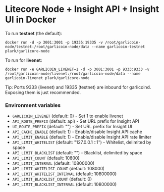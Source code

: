 Litecore Node + Insight API + Insight UI in Docker
=========

To run **testnet** (the default):

`docker run -d -p 3001:3001 -p 19335:19335 -v /root/garlicoin-node/testnet:/root/garlicoin-node/data --name garlicoin-testnet plark/garlicore-node`

To run for **livenet**:

`docker run -e GARLICOIN_LIVENET=1 -d -p 3001:3001 -p 9333:9333 -v /root/garlicoin-node/livenet:/root/garlicoin-node/data --name garlicoin-livenet plark/garlicore-node`


Tip: Ports 9333 (livenet) and 19335 (testnet) are inbound for garlicoind. Exposing them is just recommended.

### Environment variables

- `GARLICOIN_LIVENET` (default: 0) - Set 1 to enable livenet
- `API_ROUTE_PREFIX` (default: api) - Set URL prefix for Insight API
- `UI_ROUTE_PREFIX` (default: "") - Set URL prefix for Insight UI
- `API_CACHE_ENABLE` (default: 1) - Enable/disable Insight API cache
- `API_LIMIT_ENABLE` (default: 1) - Enable/disable Insight API rate limiter
- `API_LIMIT_WHITELIST` (default: "127.0.0.1 ::1") - Whitelist, delimited by space
- `API_LIMIT_BLACKLIST` (default: "") - Blacklist, delimited by space
- `API_LIMIT_COUNT` (default: 10800)
- `API_LIMIT_INTERVAL` (default: 10800000)
- `API_LIMIT_WHITELIST_COUNT` (default: 108000)
- `API_LIMIT_WHITELIST_INTERVAL` (default: 10800000)
- `API_LIMIT_BLACKLIST_COUNT` (default: 0)
- `API_LIMIT_BLACKLIST_INTERVAL` (default: 10800000)
